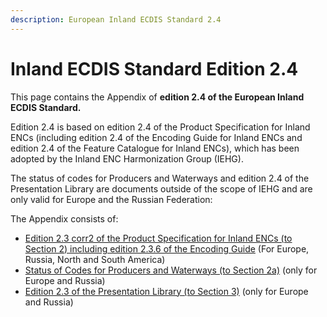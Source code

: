 ```yaml
---
description: European Inland ECDIS Standard 2.4
---
```


# Inland ECDIS Standard Edition 2.4

This page contains the Appendix of **edition 2.4 of the European Inland ECDIS Standard.** 

Edition 2.4 is based on edition 2.4 of the Product Specification for Inland ENCs \(including edition 2.4 of the Encoding Guide for Inland ENCs and edition 2.4 of the Feature Catalogue for Inland ENCs\), which has been adopted by the Inland ENC Harmonization Group \(IEHG\). 

The status of codes for Producers and Waterways and edition 2.4 of the Presentation Library are documents outside of the scope of IEHG and are only valid for Europe and the Russian Federation:

The Appendix consists of:

* [Edition 2.3 corr2 of the Product Specification for Inland ENCs \(to Section 2\) including edition 2.3.6 of the Encoding Guide](ienc-product-specification-2.4/) \(For Europe, Russia, North and South America\)
* [Status of Codes for Producers and Waterways \(to Section 2a\)](https://ienc.gitbook.io/ienc-main/status-of-codes-for-producers-and-waterways) \(only for Europe and Russia\)
* [Edition 2.3 of the Presentation Library \(to Section 3\)](status-of-the-ienc-presentation-library-2.3/) \(only for Europe and Russia\)



